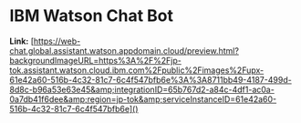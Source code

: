 

# IBM Watson Chat Bot

**Link:** [https://web-chat.global.assistant.watson.appdomain.cloud/preview.html?backgroundImageURL=https%3A%2F%2Fjp-tok.assistant.watson.cloud.ibm.com%2Fpublic%2Fimages%2Fupx-61e42a60-516b-4c32-81c7-6c4f547bfb6e%3A%3A8711bb49-4187-499d-8d8c-b96a53e63e45&amp;integrationID=65b767d2-a84c-4df1-ac0a-0a7db41f6dee&amp;region=jp-tok&amp;serviceInstanceID=61e42a60-516b-4c32-81c7-6c4f547bfb6e]()
